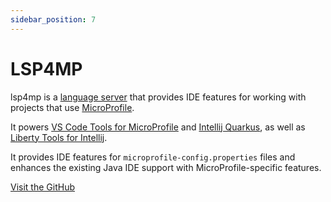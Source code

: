 ```yaml
---
sidebar_position: 7
---
```


# LSP4MP

lsp4mp is a [language server](https://microsoft.github.io/language-server-protocol/) that provides IDE features for working with projects that use [MicroProfile](https://microprofile.io/).

It powers [VS Code Tools for MicroProfile](/docs/languages/vscode-microprofile) and
[Intellij Quarkus](/docs/languages/intellij-quarkus),
as well as [Liberty Tools for Intellij](https://github.com/OpenLiberty/liberty-tools-intellij).

It provides IDE features for `microprofile-config.properties` files and enhances the existing Java IDE support with MicroProfile-specific features.

[Visit the GitHub](https://github.com/eclipse/lsp4mp)
